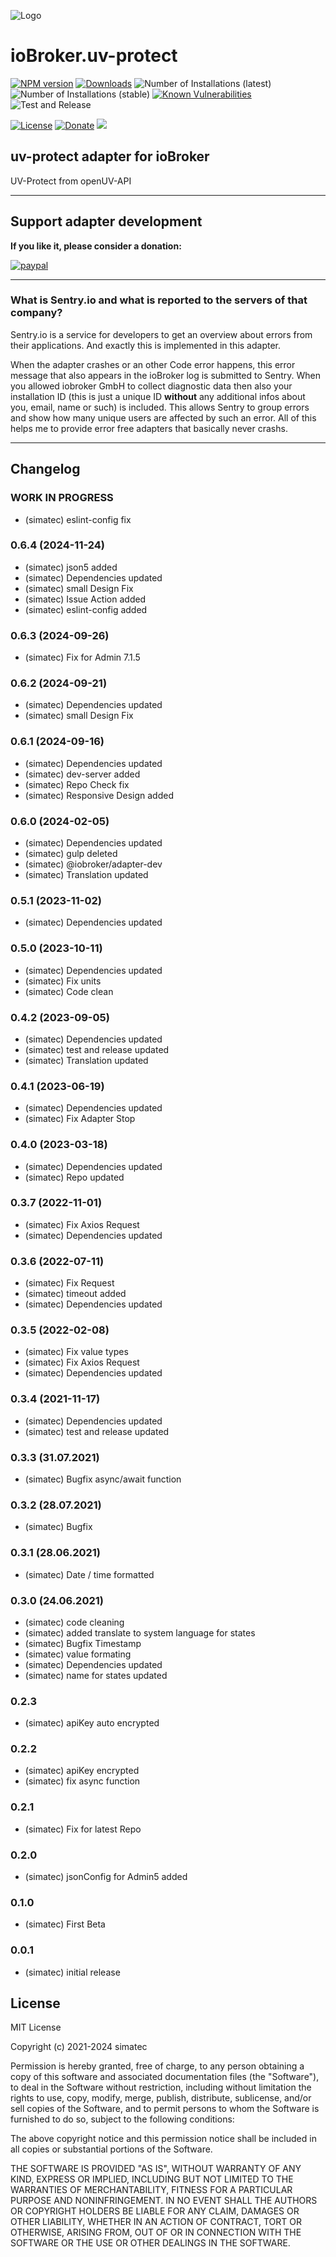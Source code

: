 ![Logo](admin/uv-protect.png)
# ioBroker.uv-protect

[![NPM version](http://img.shields.io/npm/v/iobroker.uv-protect.svg)](https://www.npmjs.com/package/iobroker.uv-protect)
[![Downloads](https://img.shields.io/npm/dm/iobroker.uv-protect.svg)](https://www.npmjs.com/package/iobroker.uv-protect)
![Number of Installations (latest)](http://iobroker.live/badges/uv-protect-installed.svg)
![Number of Installations (stable)](http://iobroker.live/badges/uv-protect-stable.svg)
[![Known Vulnerabilities](https://snyk.io/test/github/simatec/ioBroker.uv-protect/badge.svg)](https://snyk.io/test/github/simatec/ioBroker.uv-protect)
![Test and Release](https://github.com/simatec/ioBroker.uv-protect/workflows/Test%20and%20Release/badge.svg)

[![License](https://img.shields.io/github/license/simatec/ioBroker.uv-protect?style=flat)](https://github.com/simatec/ioBroker.uv-protect/blob/master/LICENSE)
[![Donate](https://img.shields.io/badge/paypal-donate%20|%20spenden-blue.svg)](https://paypal.me/mk1676)
[![](https://img.shields.io/static/v1?label=Sponsor&message=%E2%9D%A4&logo=GitHub&color=%23fe8e86)](https://github.com/sponsors/simatec)


## uv-protect adapter for ioBroker

UV-Protect from openUV-API

**************************************************************************************************************
## Support adapter development
**If you like it, please consider a donation:**
  
[![paypal](https://www.paypalobjects.com/en_US/DK/i/btn/btn_donateCC_LG.gif)](https://paypal.me/mk1676)

**************************************************************************************************************

### What is Sentry.io and what is reported to the servers of that company?
Sentry.io is a service for developers to get an overview about errors from their applications. And exactly this is implemented in this adapter.

When the adapter crashes or an other Code error happens, this error message that also appears in the ioBroker log is submitted to Sentry. When you allowed iobroker GmbH to collect diagnostic data then also your installation ID (this is just a unique ID **without** any additional infos about you, email, name or such) is included. This allows Sentry to group errors and show how many unique users are affected by such an error. All of this helps me to provide error free adapters that basically never crashs.

**************************************************************************************************************

## Changelog
<!-- ### __WORK IN PROGRESS__ -->
### __WORK IN PROGRESS__
* (simatec) eslint-config fix

### 0.6.4 (2024-11-24)
* (simatec) json5 added
* (simatec) Dependencies updated
* (simatec) small Design Fix
* (simatec) Issue Action added
* (simatec) eslint-config added

### 0.6.3 (2024-09-26)
* (simatec) Fix for Admin 7.1.5

### 0.6.2 (2024-09-21)
* (simatec) Dependencies updated
* (simatec) small Design Fix

### 0.6.1 (2024-09-16)
* (simatec) Dependencies updated
* (simatec) dev-server added
* (simatec) Repo Check fix
* (simatec) Responsive Design added

### 0.6.0 (2024-02-05)
* (simatec) Dependencies updated
* (simatec) gulp deleted
* (simatec) @iobroker/adapter-dev
* (simatec) Translation updated

### 0.5.1 (2023-11-02)
* (simatec) Dependencies updated

### 0.5.0 (2023-10-11)
* (simatec) Dependencies updated
* (simatec) Fix units
* (simatec) Code clean

### 0.4.2 (2023-09-05)
* (simatec) Dependencies updated
* (simatec) test and release updated
* (simatec) Translation updated

### 0.4.1 (2023-06-19)
* (simatec) Dependencies updated
* (simatec) Fix Adapter Stop

### 0.4.0 (2023-03-18)
* (simatec) Dependencies updated
* (simatec) Repo updated

### 0.3.7 (2022-11-01)
* (simatec) Fix Axios Request
* (simatec) Dependencies updated

### 0.3.6 (2022-07-11)
* (simatec) Fix Request
* (simatec) timeout added
* (simatec) Dependencies updated

### 0.3.5 (2022-02-08)
* (simatec) Fix value types
* (simatec) Fix Axios Request
* (simatec) Dependencies updated

### 0.3.4 (2021-11-17)
* (simatec) Dependencies updated
* (simatec) test and release updated

### 0.3.3 (31.07.2021)
* (simatec) Bugfix async/await function

### 0.3.2 (28.07.2021)
* (simatec) Bugfix

### 0.3.1 (28.06.2021)
* (simatec) Date / time formatted

### 0.3.0 (24.06.2021)
* (simatec) code cleaning
* (simatec) added translate to system language for states
* (simatec) Bugfix Timestamp
* (simatec) value formating
* (simatec) Dependencies updated
* (simatec) name for states updated

### 0.2.3 
* (simatec) apiKey auto encrypted

### 0.2.2
* (simatec) apiKey encrypted
* (simatec) fix async function

### 0.2.1
* (simatec) Fix for latest Repo

### 0.2.0
* (simatec) jsonConfig for Admin5 added

### 0.1.0
* (simatec) First Beta

### 0.0.1
* (simatec) initial release

## License
MIT License

Copyright (c) 2021-2024 simatec

Permission is hereby granted, free of charge, to any person obtaining a copy
of this software and associated documentation files (the "Software"), to deal
in the Software without restriction, including without limitation the rights
to use, copy, modify, merge, publish, distribute, sublicense, and/or sell
copies of the Software, and to permit persons to whom the Software is
furnished to do so, subject to the following conditions:

The above copyright notice and this permission notice shall be included in all
copies or substantial portions of the Software.

THE SOFTWARE IS PROVIDED "AS IS", WITHOUT WARRANTY OF ANY KIND, EXPRESS OR
IMPLIED, INCLUDING BUT NOT LIMITED TO THE WARRANTIES OF MERCHANTABILITY,
FITNESS FOR A PARTICULAR PURPOSE AND NONINFRINGEMENT. IN NO EVENT SHALL THE
AUTHORS OR COPYRIGHT HOLDERS BE LIABLE FOR ANY CLAIM, DAMAGES OR OTHER
LIABILITY, WHETHER IN AN ACTION OF CONTRACT, TORT OR OTHERWISE, ARISING FROM,
OUT OF OR IN CONNECTION WITH THE SOFTWARE OR THE USE OR OTHER DEALINGS IN THE
SOFTWARE.
